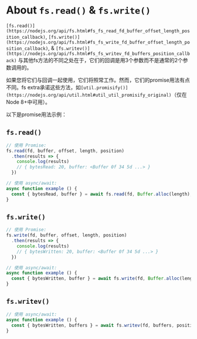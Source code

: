 # About `fs.read()` & `fs.write()`

`[fs.read()](https://nodejs.org/api/fs.html#fs_fs_read_fd_buffer_offset_length_position_callback)`, `[fs.write()](https://nodejs.org/api/fs.html#fs_fs_write_fd_buffer_offset_length_position_callback)`, & `[fs.writev()](https://nodejs.org/api/fs.html#fs_fs_writev_fd_buffers_position_callback)` 与其他fs方法的不同之处在于，它们的回调是用3个参数而不是通常的2个参数调用的。

如果您将它们与回调一起使用，它们将照常工作。然而，它们的promise用法有点不同。fs extra承诺这些方法，如`[util.promisify()](https://nodejs.org/api/util.html#util_util_promisify_original)`（仅在Node 8+中可用）。

以下是promise用法示例：

## `fs.read()`

```javascript
// 使用 Promise:
fs.read(fd, buffer, offset, length, position)
  .then(results => {
    console.log(results)
    // { bytesRead: 20, buffer: <Buffer 0f 34 5d ...> }
  })

// 使用 async/await:
async function example () {
  const { bytesRead, buffer } = await fs.read(fd, Buffer.alloc(length), offset, length, position)
}
```

## `fs.write()`

```javascript
// 使用 Promise:
fs.write(fd, buffer, offset, length, position)
  .then(results => {
    console.log(results)
    // { bytesWritten: 20, buffer: <Buffer 0f 34 5d ...> }
  })

// 使用 async/await:
async function example () {
  const { bytesWritten, buffer } = await fs.write(fd, Buffer.alloc(length), offset, length, position)
}
```

## `fs.writev()`

```javascript
// 使用 async/await:
async function example () {
  const { bytesWritten, buffers } = await fs.writev(fd, buffers, position)
}
```
